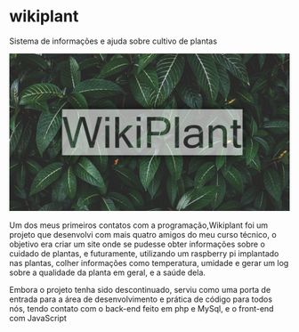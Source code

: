 # wikiplant
Sistema de informações e ajuda sobre cultivo de plantas

![Home page](https://github.com/4ly-a/wikiplant/blob/page/assets/wallpaper.jpg)

Um dos meus primeiros contatos com a programação,Wikiplant foi um projeto que desenvolvi com mais quatro amigos do meu curso técnico, o objetivo era criar um site onde se pudesse obter informações sobre o cuidado de plantas, e futuramente, utilizando um raspberry pi implantado nas plantas, colher informações como temperatura, umidade e gerar um log sobre a qualidade da planta em geral, e a saúde dela. 

Embora o projeto tenha sido descontinuado, serviu como uma porta de entrada para a área de desenvolvimento e prática de código para todos nós, tendo contato com o back-end feito em php e MySql, e o front-end com JavaScript 

